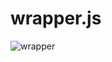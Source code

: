 # wrapper.js

![wrapper](https://user-images.githubusercontent.com/12833533/147892211-2331d1cd-476f-4767-9062-7ebc34fe8aa8.png)
